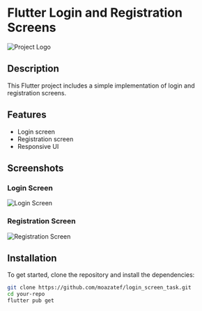 # Flutter Login and Registration Screens

![Project Logo](./assets/images/logo.PNG)

## Description

This Flutter project includes a simple implementation of login and registration screens.

## Features

- Login screen
- Registration screen
- Responsive UI

## Screenshots

### Login Screen
![Login Screen](./assets/images/log.JPG)

### Registration Screen
![Registration Screen](//assets/images/reg.JPG)

## Installation

To get started, clone the repository and install the dependencies:

```sh
git clone https://github.com/moazatef/login_screen_task.git
cd your-repo
flutter pub get

